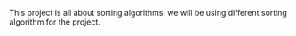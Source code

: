 This project is all about sorting algorithms.
we will be using different sorting algorithm for the project.
